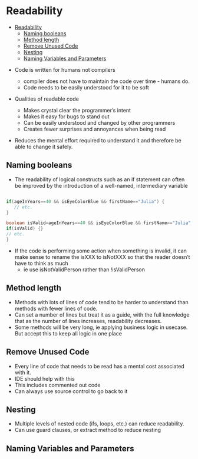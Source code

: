 # Readability

<!-- TOC depthFrom:1 depthTo:6 withLinks:1 updateOnSave:1 orderedList:0 -->

- [Readability](#readability)
	- [Naming booleans](#naming-booleans)
	- [Method length](#method-length)
	- [Remove Unused Code](#remove-unused-code)
	- [Nesting](#nesting)
	- [Naming Variables and Parameters](#naming-variables-and-parameters)

<!-- /TOC -->

- Code is written for humans not compilers
  - compiler does not have to maintain the code over time - humans do.
  - Code needs to be easily understood for it to be soft


- Qualities of readable code
  -  Makes crystal clear the programmer’s intent
  - Makes it easy for bugs to stand out
  - Can be easily understood and changed by other programmers
  - Creates fewer surprises and annoyances when being read

- Reduces the mental effort required to understand it and therefore be able to change it safely.


## Naming booleans

 - The readability of logical constructs such as an if statement can often be improved by the introduction of a well-named, intermediary variable

 ```java

 if(ageInYears==40 && isEyeColorBlue && firstName=="Julia") {
    // etc.
 }

boolean isValid=ageInYears==40 && isEyeColorBlue && firstName=="Julia";
if(isValid) {}
// etc.
}
 ```

- If the code is performing some action when something is invalid, it can make sense to rename the isXXX to isNotXXX so that the reader doesn’t have to think as much
  - ie use isNotValidPerson rather than !isValidPerson

## Method length

- Methods with lots of lines of code tend to be harder to understand than methods with fewer lines of code.
- Can set a number of lines but treat it as a guide, with the full knowledge that as the number of lines increases, readability decreases.
- Some methods will be very long, ie applying business logic in usecase. But accept this to keep all logic in one place


## Remove Unused Code

- Every line of code that needs to be read has a mental cost associated with it.
- IDE should help with this
- This includes commented out code
- Can always use source control to go back to it

## Nesting

- Multiple levels of nested code (ifs, loops, etc.) can reduce readability.
- Can use guard clauses, or extract method to reduce nesting

## Naming Variables and Parameters
